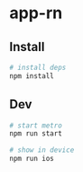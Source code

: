 # app-rn

## Install

```bash
# install deps
npm install

```

## Dev

```bash
# start metro
npm run start

# show in device
npm run ios
```


